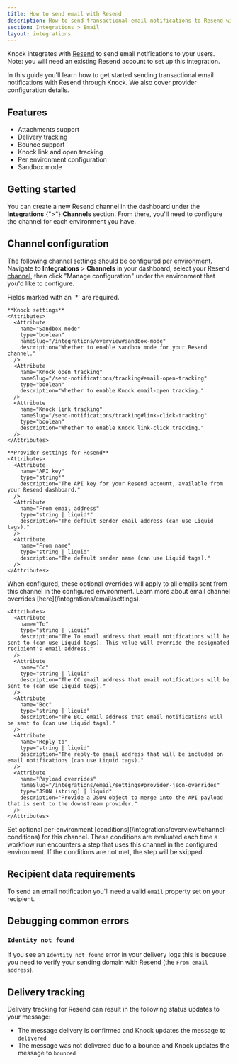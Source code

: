```yaml
---
title: How to send email with Resend
description: How to send transactional email notifications to Resend with Knock.
section: Integrations > Email
layout: integrations
---
```


Knock integrates with <a href="https://resend.com/" target="_blank">Resend</a> to send email notifications to your users. Note: you will need an existing Resend account to set up this integration.

In this guide you'll learn how to get started sending transactional email notifications with Resend through Knock. We also cover provider configuration details.

## Features

- Attachments support
- Delivery tracking
- Bounce support
- Knock link and open tracking
- Per environment configuration
- Sandbox mode

## Getting started

You can create a new Resend channel in the dashboard under the **Integrations** {">"} **Channels** section. From there, you'll need to configure the channel for each environment you have.

## Channel configuration

The following channel settings should be configured per [environment](/concepts/environments). Navigate to **Integrations** > **Channels** in your dashboard, select your Resend [channel](/concepts/channels), then click "Manage configuration" under the environment that you'd like to configure.

<AccordionGroup>
  <Accordion title="Settings">
    Fields marked with an `*` are required.
    
    **Knock settings**
    <Attributes>
      <Attribute
        name="Sandbox mode"
        type="boolean"
        nameSlug="/integrations/overview#sandbox-mode"
        description="Whether to enable sandbox mode for your Resend channel."
      />
      <Attribute
        name="Knock open tracking"
        nameSlug="/send-notifications/tracking#email-open-tracking"
        type="boolean"
        description="Whether to enable Knock email-open tracking."
      />
      <Attribute
        name="Knock link tracking"
        nameSlug="/send-notifications/tracking#link-click-tracking"
        type="boolean"
        description="Whether to enable Knock link-click tracking."
      />
    </Attributes>

    **Provider settings for Resend**
    <Attributes>
      <Attribute
        name="API key"
        type="string*"
        description="The API key for your Resend account, available from your Resend dashboard."
      />
      <Attribute
        name="From email address"
        type="string | liquid*"
        description="The default sender email address (can use Liquid tags)."
      />
      <Attribute
        name="From name"
        type="string | liquid"
        description="The default sender name (can use Liquid tags)."
      />
    </Attributes>

  </Accordion>
  <Accordion title="Overrides">
    When configured, these optional overrides will apply to all emails sent from this channel in the configured environment. Learn more about email channel overrides [here](/integrations/email/settings).
    
    <Attributes>
      <Attribute
        name="To"
        type="string | liquid"
        description="The To email address that email notifications will be sent to (can use Liquid tags). This value will override the designated recipient's email address."
      />
      <Attribute
        name="Cc"
        type="string | liquid"
        description="The CC email address that email notifications will be sent to (can use Liquid tags)."
      />
      <Attribute
        name="Bcc"
        type="string | liquid"
        description="The BCC email address that email notifications will be sent to (can use Liquid tags)."
      />
      <Attribute
        name="Reply-to"
        type="string | liquid"
        description="The reply-to email address that will be included on email notifications (can use Liquid tags)."
      />
      <Attribute
        name="Payload overrides"
        nameSlug="/integrations/email/settings#provider-json-overrides"
        type="JSON (string) | liquid"
        description="Provide a JSON object to merge into the API payload that is sent to the downstream provider."
      />
    </Attributes>
  </Accordion>
  <Accordion title="Conditions">
    Set optional per-environment [conditions](/integrations/overview#channel-conditions) for this channel. These conditions are evaluated each time a workflow run encounters a step that uses this channel in the configured environment. If the conditions are not met, the step will be skipped.
  </Accordion>
</AccordionGroup>

## Recipient data requirements

To send an email notification you'll need a valid `email` property set on your recipient.

## Debugging common errors

### `Identity not found`

If you see an `Identity not found` error in your delivery logs this is because you need to verify your sending domain with Resend (the `From email address`).

## Delivery tracking

Delivery tracking for Resend can result in the following status updates to your message:

- The message delivery is confirmed and Knock updates the message to `delivered`
- The message was not delivered due to a bounce and Knock updates the message to `bounced`
